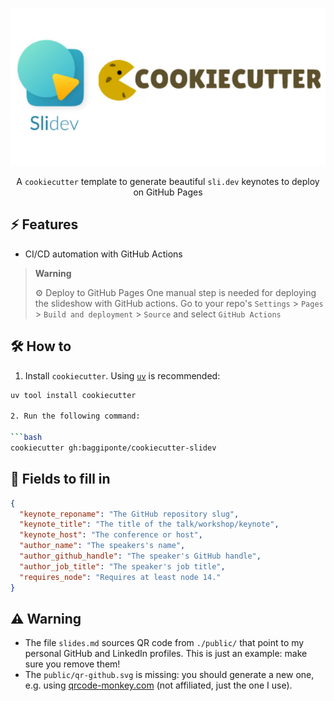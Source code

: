 <center>

![logo](./assets/cookiecutter-slidev.png)

A `cookiecutter` template to generate beautiful `sli.dev` keynotes to deploy on GitHub Pages

</center>

## ⚡ Features

- CI/CD automation with GitHub Actions

> **Warning**
>
> ⚙️ Deploy to GitHub Pages
> One manual step is needed for deploying the slideshow with GitHub actions. Go to your repo's `Settings` > `Pages` > `Build and deployment` > `Source`
> and select `GitHub Actions`


## 🛠️ How to

1. Install `cookiecutter`. Using [`uv`](https://docs.astral.sh/uv/getting-started/installation/) is recommended:

```bash
uv tool install cookiecutter

2. Run the following command:

```bash
cookiecutter gh:baggiponte/cookiecutter-slidev
```

## 📝 Fields to fill in

```json
{
  "keynote_reponame": "The GitHub repository slug",
  "keynote_title": "The title of the talk/workshop/keynote",
  "keynote_host": "The conference or host",
  "author_name": "The speakers's name",
  "author_github_handle": "The speaker's GitHub handle",
  "author_job_title": "The speaker's job title",
  "requires_node": "Requires at least node 14."
}
```

## ⚠️ Warning

* The file `slides.md` sources QR code from `./public/` that point to my personal GitHub and LinkedIn profiles. This is just an example: make sure you remove them!
* The `public/qr-github.svg` is missing: you should generate a new one, e.g. using [qrcode-monkey.com](https://www.qrcode-monkey.com/) (not affiliated, just the one I use).
